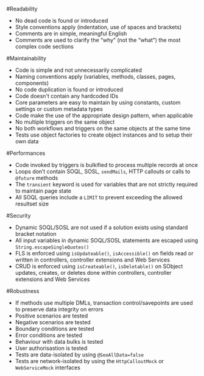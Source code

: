
#Readability

- No dead code is found or introduced
- Style conventions apply (indentation, use of spaces and brackets)
- Comments are in simple, meaningful English
- Comments are used to clarify the “why” (not the “what”) the most complex code sections


#Maintainability

- Code is simple and not unnecessarily complicated
- Naming conventions apply (variables, methods, classes, pages, components)
- No code duplication is found or introduced
- Code doesn't contain any hardcoded IDs
- Core parameters are easy to maintain by using constants, custom settings or custom metadata types
- Code make the use of the appropriate design pattern, when applicable
- No multiple triggers on the same object
- No both workflows and triggers on the same objects at the same time
- Tests use object factories to create object instances and to setup their own data

#Performances

- Code invoked by triggers is bulkified to process multiple records at once
- Loops don’t contain SOQL, SOSL, `sendMails`, HTTP callouts or calls to `@future` methods
- The `transient` keyword is used for variables that are not strictly required to maintain page state
- All SOQL queries include a `LIMIT` to prevent exceeding the allowed resultset size

#Security

- Dynamic SOQL/SOSL are not used if a solution exists using standard bracket notation
- All input variables in dynamic SOQL/SOSL statements are escaped using `String.escapeSingleQuotes()`
- FLS is enforced using `isUpdateable()`, `isAccessible()` on fields read or written in controllers, controller extensions and Web Services
- CRUD is enforced using  `isCreateable()`, `isDeletable()` on SObject updates, creates, or deletes done within controllers, controller extensions and Web Services

#Robustness

- If methods use multiple DMLs, transaction control/savepoints are used to preserve data integrity on errors
- Positive scenarios are tested
- Negative scenarios are tested
- Boundary conditions are tested
- Error conditions are tested
- Behaviour with data bulks is tested
- User authorisastion is tested
- Tests are data-isolated by using `@SeeAllData=false`
- Tests are network-isolated by using the `HttpCalloutMock` or `WebServiceMock` interfaces

